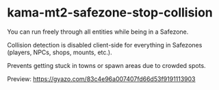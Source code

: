 # kama-mt2-safezone-stop-collision

You can run freely through all entities while being in a Safezone.

Collision detection is disabled client-side for everything in Safezones (players, NPCs, shops, mounts, etc.).

Prevents getting stuck in towns or spawn areas due to crowded spots.

Preview: https://gyazo.com/83c4e96a007407fd66d53f9191113903
